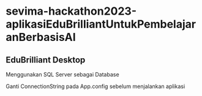 # sevima-hackathon2023-aplikasiEduBrilliantUntukPembelajaranBerbasisAI
## EduBrilliant Desktop
Menggunakan SQL Server sebagai Database

Ganti ConnectionString pada App.config sebelum menjalankan aplikasi

